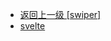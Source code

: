 - [返回上一级 [swiper]](page/web前端/工具库/Swiper/swiper-8.4.7/swiper/)
- [svelte](page/web前端/工具库/Swiper/swiper-8.4.7/swiper/svelte/)

